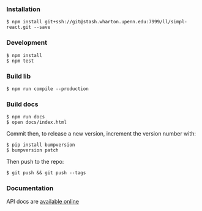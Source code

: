 ### Installation

    $ npm install git+ssh://git@stash.wharton.upenn.edu:7999/ll/simpl-react.git --save

### Development

    $ npm install
    $ npm test


### Build lib

    $ npm run compile --production

### Build docs

    $ npm run docs
    $ open docs/index.html

Commit then, to release a new version, increment the version number with:

    $ pip install bumpversion
    $ bumpversion patch

Then push to the repo:

    $ git push && git push --tags

### Documentation

API docs are [available online](https://lldev-team.gitlab.io/simpl-react/)





